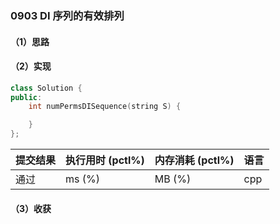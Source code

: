 ### 0903 DI 序列的有效排列

#### （1）思路

#### （2）实现

```cpp
class Solution {
public:
    int numPermsDISequence(string S) {

    }
};
```

| 提交结果 | 执行用时 (pctl%) | 内存消耗 (pctl%) | 语言 |
|:---------|:-----------------|:-----------------|:-----|
| 通过     |  ms (%)   |  MB (%)  | cpp  |

#### （3）收获
